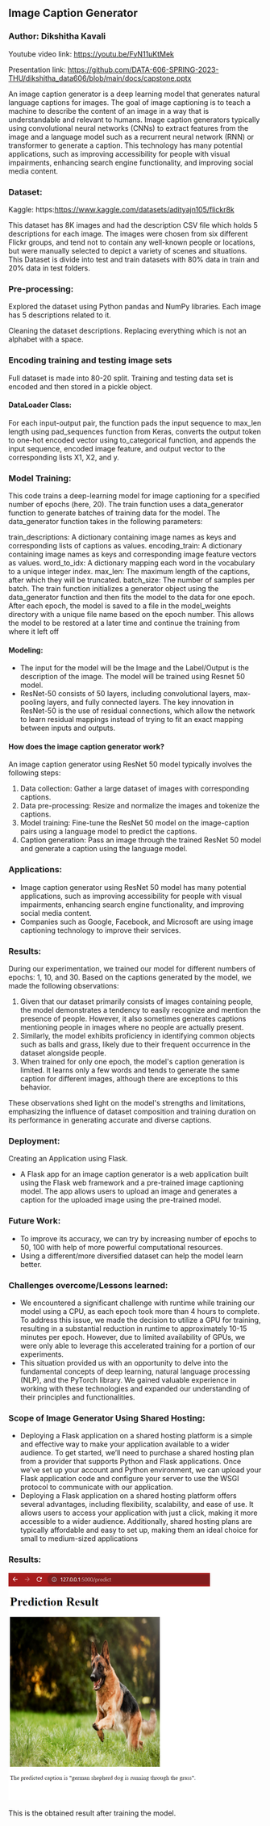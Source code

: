 
## Image Caption Generator

### Author: Dikshitha Kavali

Youtube video link: https://youtu.be/FyN11uKtMek

Presentation link: https://github.com/DATA-606-SPRING-2023-THU/dikshitha_data606/blob/main/docs/capstone.pptx

An image caption generator is a deep learning model that generates natural language captions for images. The goal of image captioning is to teach a machine to describe the content of an image in a way that is understandable and relevant to humans. Image caption generators typically using convolutional neural networks (CNNs) to extract features from the image and a language model such as a recurrent neural network (RNN) or transformer to generate a caption. This technology has many potential applications, such as improving accessibility for people with visual impairments, enhancing search engine functionality, and improving social media content.


### Dataset:

Kaggle: https:https://www.kaggle.com/datasets/adityajn105/flickr8k

This dataset has 8K images and had the description CSV file which holds 5 descriptions for each image. The images were chosen from six different Flickr groups, and tend not to contain any well-known people or locations, but were manually selected to depict a variety of scenes and situations. This Dataset is divide into test and train datasets with 80% data in train and 20% data in test folders.


### Pre-processing:

Explored the dataset using Python pandas and NumPy libraries. 
Each image has 5 descriptions related to it. 

Cleaning the dataset descriptions. Replacing everything which is not an alphabet with a space. 

### Encoding training and testing image sets
Full dataset is made into 80-20 split. Training and testing data set is encoded and then stored in a pickle object.

#### DataLoader Class: 
For each input-output pair, the function pads the input sequence to max_len length using pad_sequences function from Keras, converts the output token to one-hot encoded vector using to_categorical function, and appends the input sequence, encoded image feature, and output vector to the corresponding lists X1, X2, and y. 

### Model Training:
This code trains a deep-learning model for image captioning for a specified number of epochs (here, 20). The train function uses a data_generator function to generate batches of training data for the model. The data_generator function takes in the following parameters:

train_descriptions: A dictionary containing image names as keys and corresponding lists of captions as values.
encoding_train: A dictionary containing image names as keys and corresponding image feature vectors as values.
word_to_idx: A dictionary mapping each word in the vocabulary to a unique integer index.
max_len: The maximum length of the captions, after which they will be truncated.
batch_size: The number of samples per batch.
The train function initializes a generator object using the data_generator function and then fits the model to the data for one epoch. After each epoch, the model is saved to a file in the model_weights directory with a unique file name based on the epoch number. This allows the model to be restored at a later time and continue the training from where it left off

#### Modeling:
- The input for the model will be the Image and the Label/Output is the description of the image. The model will be trained using Resnet 50 model. 
- ResNet-50 consists of 50 layers, including convolutional layers, max-pooling layers, and fully connected layers. The key innovation in ResNet-50 is the use of residual connections, which allow the network to learn residual mappings instead of trying to fit an exact mapping between inputs and outputs.

#### How does the image caption generator work?
An image caption generator using ResNet 50 model typically involves the following steps:
1. Data collection: Gather a large dataset of images with corresponding captions.
2. Data pre-processing: Resize and normalize the images and tokenize the captions.
3. Model training: Fine-tune the ResNet 50 model on the image-caption pairs using a language model to predict the captions.
4. Caption generation: Pass an image through the trained ResNet 50 model and generate a caption using the language model.

### Applications:
- Image caption generator using ResNet 50 model has many potential applications, such as improving accessibility for people with visual impairments, enhancing search engine functionality, and improving social media content.
- Companies such as Google, Facebook, and Microsoft are using image captioning technology to improve their services.

### Results:
During our experimentation, we trained our model for different numbers of epochs: 1, 10, and 30. Based on the captions generated by the model, we made the following observations:

1. Given that our dataset primarily consists of images containing people, the model demonstrates a tendency to easily recognize and mention the presence of people. However, it also sometimes generates captions mentioning people in images where no people are actually present.
2. Similarly, the model exhibits proficiency in identifying common objects such as balls and grass, likely due to their frequent occurrence in the dataset alongside people.
3. When trained for only one epoch, the model's caption generation is limited. It learns only a few words and tends to generate the same caption for different images, although there are exceptions to this behavior.

These observations shed light on the model's strengths and limitations, emphasizing the influence of dataset composition and training duration on its performance in generating accurate and diverse captions.

### Deployment:
Creating an Application using Flask.
- A Flask app for an image caption generator is a web application built using the Flask web framework and a pre-trained image captioning model. The app allows users to upload an image and generates a caption for the uploaded image using the pre-trained model.

### Future Work:
- To improve its accuracy, we can try by increasing number of epochs to 50, 100 with help of more powerful computational resources.
- Using a different/more diversified dataset can help the model learn better.

### Challenges overcome/Lessons learned:
- We encountered a significant challenge with runtime while training our model using a CPU, as each epoch took more than 4 hours to complete. To address this issue, we made the decision to utilize a GPU for training, resulting in a substantial reduction in runtime to approximately 10-15 minutes per epoch. However, due to limited availability of GPUs, we were only able to leverage this accelerated training for a portion of our experiments.
- This situation provided us with an opportunity to delve into the fundamental concepts of deep learning, natural language processing (NLP), and the PyTorch library. We gained valuable experience in working with these technologies and expanded our understanding of their principles and functionalities.

### Scope of Image Generator Using Shared Hosting:
- Deploying a Flask application on a shared hosting platform is a simple and effective way to make your application available to a wider audience. To get started, we’ll need to purchase a shared hosting plan from a provider that supports Python and Flask applications. Once we’ve set up your account and Python environment, we can upload your Flask application code and configure your server to use the WSGI protocol to communicate with our application.
- Deploying a Flask application on a shared hosting platform offers several advantages, including flexibility, scalability, and ease of use. It allows users to access your application with just a click, making it more accessible to a wider audience. Additionally, shared hosting plans are typically affordable and easy to set up, making them an ideal choice for small to medium-sized applications

### Results:

<img src="pic1.png" width="400"/>

This is the obtained result after training the model.


